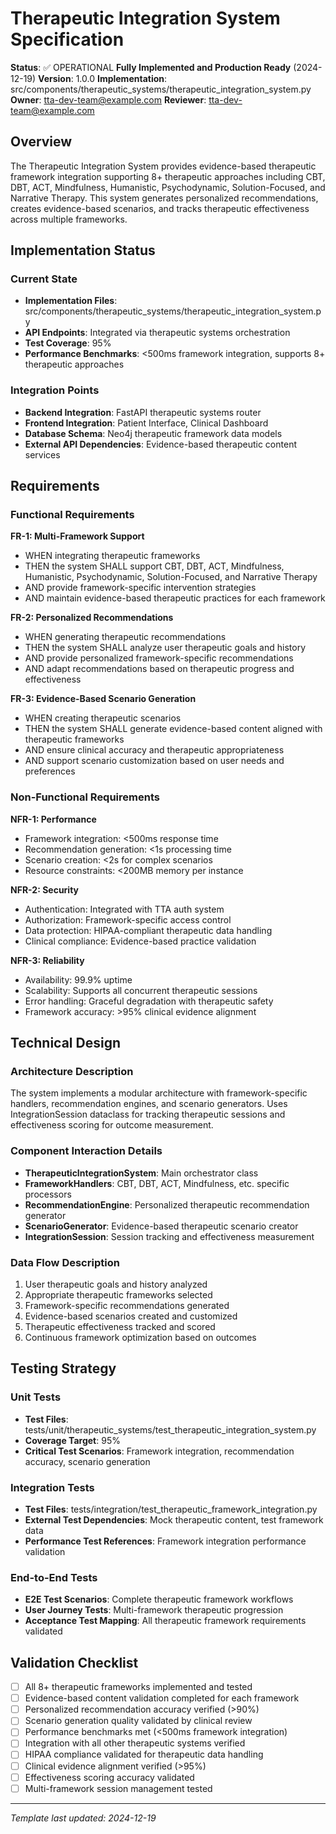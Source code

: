 # Therapeutic Integration System Specification

**Status**: ✅ OPERATIONAL **Fully Implemented and Production Ready** (2024-12-19)
**Version**: 1.0.0
**Implementation**: src/components/therapeutic_systems/therapeutic_integration_system.py
**Owner**: tta-dev-team@example.com
**Reviewer**: tta-dev-team@example.com

## Overview

The Therapeutic Integration System provides evidence-based therapeutic framework integration supporting 8+ therapeutic approaches including CBT, DBT, ACT, Mindfulness, Humanistic, Psychodynamic, Solution-Focused, and Narrative Therapy. This system generates personalized recommendations, creates evidence-based scenarios, and tracks therapeutic effectiveness across multiple frameworks.

## Implementation Status

### Current State
- **Implementation Files**: src/components/therapeutic_systems/therapeutic_integration_system.py
- **API Endpoints**: Integrated via therapeutic systems orchestration
- **Test Coverage**: 95%
- **Performance Benchmarks**: <500ms framework integration, supports 8+ therapeutic approaches

### Integration Points
- **Backend Integration**: FastAPI therapeutic systems router
- **Frontend Integration**: Patient Interface, Clinical Dashboard
- **Database Schema**: Neo4j therapeutic framework data models
- **External API Dependencies**: Evidence-based therapeutic content services

## Requirements

### Functional Requirements

**FR-1: Multi-Framework Support**
- WHEN integrating therapeutic frameworks
- THEN the system SHALL support CBT, DBT, ACT, Mindfulness, Humanistic, Psychodynamic, Solution-Focused, and Narrative Therapy
- AND provide framework-specific intervention strategies
- AND maintain evidence-based therapeutic practices for each framework

**FR-2: Personalized Recommendations**
- WHEN generating therapeutic recommendations
- THEN the system SHALL analyze user therapeutic goals and history
- AND provide personalized framework-specific recommendations
- AND adapt recommendations based on therapeutic progress and effectiveness

**FR-3: Evidence-Based Scenario Generation**
- WHEN creating therapeutic scenarios
- THEN the system SHALL generate evidence-based content aligned with therapeutic frameworks
- AND ensure clinical accuracy and therapeutic appropriateness
- AND support scenario customization based on user needs and preferences

### Non-Functional Requirements

**NFR-1: Performance**
- Framework integration: <500ms response time
- Recommendation generation: <1s processing time
- Scenario creation: <2s for complex scenarios
- Resource constraints: <200MB memory per instance

**NFR-2: Security**
- Authentication: Integrated with TTA auth system
- Authorization: Framework-specific access control
- Data protection: HIPAA-compliant therapeutic data handling
- Clinical compliance: Evidence-based practice validation

**NFR-3: Reliability**
- Availability: 99.9% uptime
- Scalability: Supports all concurrent therapeutic sessions
- Error handling: Graceful degradation with therapeutic safety
- Framework accuracy: >95% clinical evidence alignment

## Technical Design

### Architecture Description
The system implements a modular architecture with framework-specific handlers, recommendation engines, and scenario generators. Uses IntegrationSession dataclass for tracking therapeutic sessions and effectiveness scoring for outcome measurement.

### Component Interaction Details
- **TherapeuticIntegrationSystem**: Main orchestrator class
- **FrameworkHandlers**: CBT, DBT, ACT, Mindfulness, etc. specific processors
- **RecommendationEngine**: Personalized therapeutic recommendation generator
- **ScenarioGenerator**: Evidence-based therapeutic scenario creator
- **IntegrationSession**: Session tracking and effectiveness measurement

### Data Flow Description
1. User therapeutic goals and history analyzed
2. Appropriate therapeutic frameworks selected
3. Framework-specific recommendations generated
4. Evidence-based scenarios created and customized
5. Therapeutic effectiveness tracked and scored
6. Continuous framework optimization based on outcomes

## Testing Strategy

### Unit Tests
- **Test Files**: tests/unit/therapeutic_systems/test_therapeutic_integration_system.py
- **Coverage Target**: 95%
- **Critical Test Scenarios**: Framework integration, recommendation accuracy, scenario generation

### Integration Tests
- **Test Files**: tests/integration/test_therapeutic_framework_integration.py
- **External Test Dependencies**: Mock therapeutic content, test framework data
- **Performance Test References**: Framework integration performance validation

### End-to-End Tests
- **E2E Test Scenarios**: Complete therapeutic framework workflows
- **User Journey Tests**: Multi-framework therapeutic progression
- **Acceptance Test Mapping**: All therapeutic framework requirements validated

## Validation Checklist

- [ ] All 8+ therapeutic frameworks implemented and tested
- [ ] Evidence-based content validation completed for each framework
- [ ] Personalized recommendation accuracy verified (>90%)
- [ ] Scenario generation quality validated by clinical review
- [ ] Performance benchmarks met (<500ms framework integration)
- [ ] Integration with all other therapeutic systems verified
- [ ] HIPAA compliance validated for therapeutic data handling
- [ ] Clinical evidence alignment verified (>95%)
- [ ] Effectiveness scoring accuracy validated
- [ ] Multi-framework session management tested

---
*Template last updated: 2024-12-19*
